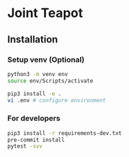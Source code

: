 # Joint Teapot

## Installation

### Setup venv (Optional)

```bash
python3 -m venv env
source env/Scripts/activate
```

```bash
pip3 install -e .
vi .env # configure environment
```

### For developers

```bash
pip3 install -r requirements-dev.txt
pre-commit install
pytest -svv
```

